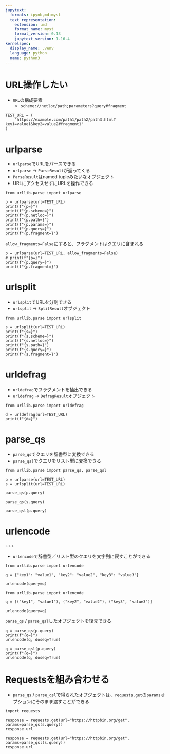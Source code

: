 ```yaml
---
jupytext:
  formats: ipynb,md:myst
  text_representation:
    extension: .md
    format_name: myst
    format_version: 0.13
    jupytext_version: 1.16.4
kernelspec:
  display_name: .venv
  language: python
  name: python3
---
```


# URL操作したい

- `URL`の構成要素
  - `scheme://netloc/path;parameters?query#fragment`

```{code-cell} ipython3
TEST_URL = (
    "https://example.com/path1/path2/path3.html?key1=value1&key2=value2#fragment1"
)
```

# urlparse

- `urlparse`でURLをパースできる
- `urlparse` -> `ParseResult`が返ってくる
- `ParseResult`はnamed tupleみたいなオブジェクト
- URLにアクセスせずにURLを操作できる

```{code-cell} ipython3
from urllib.parse import urlparse

p = urlparse(url=TEST_URL)
print(f"{p=}")
print(f"{p.scheme=}")
print(f"{p.netloc=}")
print(f"{p.path=}")
print(f"{p.params=}")
print(f"{p.query=}")
print(f"{p.fragment=}")
```

`allow_fragments=False`にすると、フラグメントはクエリに含まれる

```{code-cell} ipython3
p = urlparse(url=TEST_URL, allow_fragments=False)
# print(f"{p=}")
print(f"{p.query=}")
print(f"{p.fragment=}")
```

# urlsplit

- `urlsplit`でURLを分割できる
- `urlsplit` -> `SplitResult`オブジェクト

```{code-cell} ipython3
from urllib.parse import urlsplit

s = urlsplit(url=TEST_URL)
print(f"{s=}")
print(f"{s.scheme=}")
print(f"{s.netloc=}")
print(f"{s.path=}")
print(f"{s.query=}")
print(f"{s.fragment=}")
```

# urldefrag

- `urldefrag`でフラグメントを抽出できる
- `urldefrag` -> `DefragResult`オブジェクト

```{code-cell} ipython3
from urllib.parse import urldefrag

d = urldefrag(url=TEST_URL)
print(f"{d=}")
```

# parse_qs

- `parse_qs`でクエリを辞書型に変換できる
- `parse_qsl`でクエリをリスト型に変換できる

```{code-cell} ipython3
from urllib.parse import parse_qs, parse_qsl

p = urlparse(url=TEST_URL)
s = urlsplit(url=TEST_URL)
```

```{code-cell} ipython3
parse_qs(p.query)
```

```{code-cell} ipython3
parse_qs(s.query)
```

```{code-cell} ipython3
parse_qsl(p.query)
```

# urlencode

+++

- `urlencode`で辞書型／リスト型のクエリを文字列に戻すことができる

```{code-cell} ipython3
from urllib.parse import urlencode

q = {"key1": "value1", "key2": "value2", "key3": "value3"}

urlencode(query=q)
```

```{code-cell} ipython3
from urllib.parse import urlencode

q = [("key1", "value1"), ("key2", "value2"), ("key3", "value3")]

urlencode(query=q)
```

`parse_qs` / `parse_qsl`したオブジェクトを復元できる

```{code-cell} ipython3
q = parse_qs(p.query)
print(f"{q=}")
urlencode(q, doseq=True)
```

```{code-cell} ipython3
q = parse_qsl(p.query)
print(f"{q=}")
urlencode(q, doseq=True)
```

# Requestsを組み合わせる

- `parse_qs` / `parse_qsl`で得られたオブジェクトは、`requests.get`の`params`オプションにそのまま渡すことができる

```{code-cell} ipython3
import requests

response = requests.get(url="https://httpbin.org/get", params=parse_qs(s.query))
response.url
```

```{code-cell} ipython3
response = requests.get(url="https://httpbin.org/get", params=parse_qsl(s.query))
response.url
```
